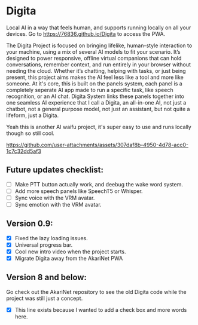 # Digita
Local AI in a way that feels human, and supports running locally on all your devices.
Go to https://76836.github.io/Digita to access the PWA.

The Digita Project is focused on bringing lifelike, human-style interaction to your machine, using a mix of several AI models to fit your scenario.
It’s designed to power responsive, offline virtual companions that can hold conversations, remember context, and run entirely in your browser without needing the cloud.
Whether it’s chatting, helping with tasks, or just being present, this project aims makes the AI feel less like a tool and more like someone.
At it's core, this is built on the panels system, each panel is a completely seperate AI app made to run a specific task, like speech recognition, or an AI chat.
Digita System links these panels together into one seamless AI experience that I call a Digita, an all-in-one AI, not just a chatbot, not a general purpose model, not just an assistant, but not quite a lifeform, just a Digita.

Yeah this is another AI waifu project, it's super easy to use and runs locally though so still cool.

https://github.com/user-attachments/assets/307daf8b-4950-4d78-acc0-1c7c32dd5af3


## Future updates checklist: <br>
- [ ] Make PTT button actually work, and deebug the wake word system.
- [ ] Add more speech panels like SpeechT5 or Whisper.
- [ ] Sync voice with the VRM avatar.
- [ ] Sync emotion with the VRM avatar.

## Version 0.9: <br>
- [x] Fixed the lazy loading issues.
- [x] Universal progress bar.
- [x] Cool new intro video when the project starts.
- [x] Migrate Digita away from the AkariNet PWA

## Version 8 and below: <br>
Go check out the AkariNet repository to see the old Digita code while the project was still just a concept.
- [x] This line exists because I wanted to add a check box and more words here.

